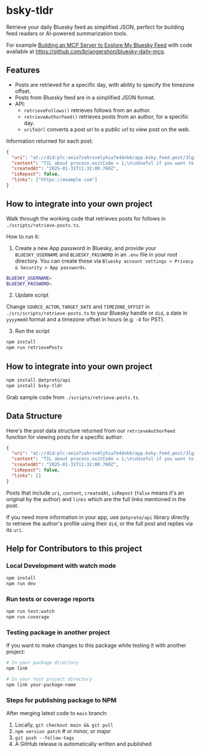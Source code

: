# bsky-tldr

Retrieve your daily Bluesky feed as simplified JSON, perfect for building feed readers or AI-powered summarization tools.

For example [Building an MCP Server to Explore My Bluesky Feed](https://www.briangershon.com/blog/bluesky-daily-mcp-server/) with code available at <https://github.com/briangershon/bluesky-daily-mcp>.

## Features

- Posts are retrieved for a specific day, with ability to specify the timezone offset.
- Posts from Bluesky feed are in a simplified JSON format.
- API:
  - `retrieveFollows()` retrieves follows from an author.
  - `retrieveAuthorFeed()` retrieves posts from an author, for a specific day.
  - `uriToUrl` converts a post uri to a public url to view post on the web.

Information returned for each post:

```json
{
  "uri": "at://did:plc:oeio7zuhrsvmlyhia7e44nk6/app.bsky.feed.post/3lgzvm46vhu2c",
  "content": "TIL about process.exitCode = 1;\n\nUseful if you want to mark a process as failed without immediately exiting it",
  "createdAt": "2025-01-31T11:32:00.769Z",
  "isRepost": false,
  "links": ["https://example.com"]
}
```

## How to integrate into your own project

Walk through the working code that retrieves posts for follows in `./scripts/retrieve-posts.ts`.

How to run it:

1. Create a new App password in Bluesky, and provide your `BLUESKY_USERNAME` and `BLUESKY_PASSWORD` in an `.env` file in your root directory. You can create these via `Bluesky account settings > Privacy & Security > App passwords`.

```bash
BLUESKY_USERNAME=
BLUESKY_PASSWORD=
```

2. Update script

Change `SOURCE_ACTOR`, `TARGET_DATE` and `TIMEZONE_OFFSET` in `./src/scripts/retrieve-posts.ts` to your Bluesky handle or `did`, a date in `yyyymmdd` format and a timezone offset in hours (e.g. `-8` for PST).

3. Run the script

```bash
npm install
npm run retrievePosts
```

## How to integrate into your own project

```bash
npm install @atproto/api
npm install bsky-tldr
```

Grab sample code from `./scripts/retrieve-posts.ts`.

## Data Structure

Here's the post data structure returned from our `retrieveAuthorFeed` function for viewing posts for a specific author:

```json
{
  "uri": "at://did:plc:oeio7zuhrsvmlyhia7e44nk6/app.bsky.feed.post/3lgzvm46vhu2c",
  "content": "TIL about process.exitCode = 1;\n\nUseful if you want to mark a process as failed without immediately exiting it",
  "createdAt": "2025-01-31T11:32:00.769Z",
  "isRepost": false,
  "links": []
}
```

Posts that include `uri`, `content`, `createdAt`, `isRepost` (`false` means it's an original by the author) and `links` which are the full links mentioned in the post.

If you need more information in your app, use `@atproto/api` library directly to retrieve the author's profile using their `did`, or the full post and replies via its `uri`.

## Help for Contributors to this project

### Local Development with watch mode

```bash
npm install
npm run dev
```

### Run tests or coverage reports

```bash
npm run test:watch
npm run coverage
```

### Testing package in another project

If you want to make changes to this package while testing it with another project:

```bash
# In your package directory
npm link

# In your test project directory
npm link your-package-name
```

### Steps for publishing package to NPM

After merging latest code to `main` branch:

1. Locally, `git checkout main && git pull`
2. `npm version patch` # or minor, or major
3. `git push --follow-tags`
4. A GitHub release is automatically written and published
